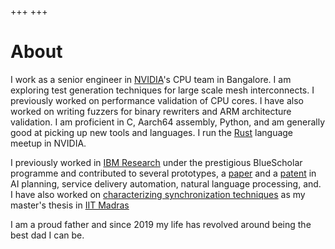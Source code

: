 +++
+++

# About

I work as a senior engineer in [NVIDIA]'s CPU team in Bangalore. I am exploring
test generation techniques for large scale mesh interconnects. I previously
worked on performance validation of CPU cores. I have also worked on writing
fuzzers for binary rewriters and ARM architecture validation. I am proficient
in C, Aarch64 assembly, Python, and am generally good at picking up new tools
and languages. I run the [Rust] language meetup in NVIDIA.

I previously worked in [IBM Research] under the prestigious BlueScholar
programme and contributed to several prototypes, a [paper] and a [patent] in AI
planning, service delivery automation, natural language processing, and. I have
also worked on [characterizing synchronization techniques] as my master's
thesis in [IIT Madras]

I am a proud father and since 2019 my life has revolved around being the best
dad I can be.


[NVIDIA]: https://nvidia.com/
[Rust]: https://rust-lang.org/
[IBM Research]: http://www.research.ibm.com/labs/india/
[paper]: https://ieeexplore.ieee.org/abstract/document/7207339
[patent]: https://patents.google.com/patent/US10127506B2/en
[characterizing synchronization techniques]: https://www.usenix.org/conference/hotpower12/workshop-program/presentation/gautham
[IIT Madras]: https://www.iitm.ac.in/
